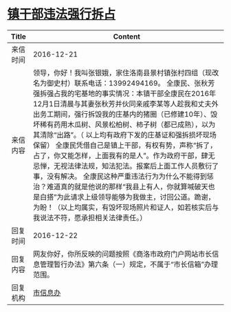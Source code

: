 # <a href="http://www.shangluo.gov.cn/zmhd/ldxxxx.jsp?urltype=leadermail.LeaderMailContentUrl&wbtreeid=1112&leadermailid=3917">镇干部违法强行拆占</a>
| Title |                                                                                                                                                                                                        Content                                                                                                                                                                                                        |
|:-----:|-----------------------------------------------------------------------------------------------------------------------------------------------------------------------------------------------------------------------------------------------------------------------------------------------------------------------------------------------------------------------------------------------------------------------|
| 来信时间  | 2016-12-21                                                                                                                                                                                                                                                                                                                                                                                                            |
| 来信内容  | 领导，你好！我叫张银娥，家住洛南县景村镇张村四组（现改名为御史村）联系电话：13992494169。 全康民、张秋芳强拆强占我的宅基地的事实情况：本镇干部全康民在2016年12月1日清晨与其妻张秋芳并伙同亲戚李某等人趁我和丈夫外出务工期间，强行拆毁我的庄基内的猪圈（已修建10年）、毁坏稀有药用木瓜树、风景松柏树、柿子树（都已成熟），以为其清除“出路”。（ 以上均有政府下发的庄基证和强拆损坏现场保留） 全康民凭借自己是镇上干部，有权有势，声称“拆了，占了，你又能怎样，上面我有的是人”。作为政府干部，肆无忌惮，无视法律法规，知法犯法。报案后上面工作人员敷衍了事，没有解决。 全康民这种严重违法行为为什么不能得到惩治？难道真的就是他说的那样“我县上有人，你就算喊破天也是白搭”为此请求上级领导能够为我做主，讨回公道。跪谢，为盼！（以上均属实，有毁坏现场照片和证人，如若核实后与我说法不符，愿承担相关法律责任。） |
| 回复时间  | 2016-12-22                                                                                                                                                                                                                                                                                                                                                                                                            |
| 回复内容  | 网友你好，你所反映的问题按照《商洛市政府门户网站市长信息管理暂行办法》第六条（一）规定，不属于“市长信箱”办理范围。                                                                                                                                                                                                                                                                                                                                                            |
| 回复机构  | <a href="../../categories/agencies/市信息办.md">市信息办</a>                                                                                                                                                                                                                                                                                                                                                                  |